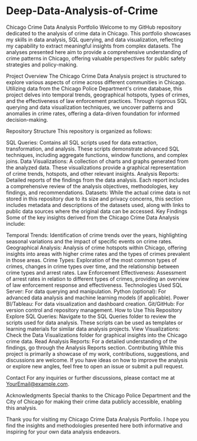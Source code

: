 # Deep-Data-Analysis-of-Crime

Chicago Crime Data Analysis Portfolio
Welcome to my GitHub repository dedicated to the analysis of crime data in Chicago. This portfolio showcases my skills in data analysis, SQL querying, and data visualization, reflecting my capability to extract meaningful insights from complex datasets. The analyses presented here aim to provide a comprehensive understanding of crime patterns in Chicago, offering valuable perspectives for public safety strategies and policy-making.

Project Overview
The Chicago Crime Data Analysis project is structured to explore various aspects of crime across different communities in Chicago. Utilizing data from the Chicago Police Department's crime database, this project delves into temporal trends, geographical hotspots, types of crimes, and the effectiveness of law enforcement practices. Through rigorous SQL querying and data visualization techniques, we uncover patterns and anomalies in crime rates, offering a data-driven foundation for informed decision-making.

Repository Structure
This repository is organized as follows:

SQL Queries: Contains all SQL scripts used for data extraction, transformation, and analysis. These scripts demonstrate advanced SQL techniques, including aggregate functions, window functions, and complex joins.
Data Visualizations: A collection of charts and graphs generated from the analyzed data. These visualizations provide a graphical representation of crime trends, hotspots, and other relevant insights.
Analysis Reports: Detailed reports of the findings from the data analysis. Each report includes a comprehensive review of the analysis objectives, methodologies, key findings, and recommendations.
Datasets: While the actual crime data is not stored in this repository due to its size and privacy concerns, this section includes metadata and descriptions of the datasets used, along with links to public data sources where the original data can be accessed.
Key Findings
Some of the key insights derived from the Chicago Crime Data Analysis include:

Temporal Trends: Identification of crime trends over the years, highlighting seasonal variations and the impact of specific events on crime rates.
Geographical Analysis: Analysis of crime hotspots within Chicago, offering insights into areas with higher crime rates and the types of crimes prevalent in those areas.
Crime Types: Exploration of the most common types of crimes, changes in crime types over time, and the relationship between crime types and arrest rates.
Law Enforcement Effectiveness: Assessment of arrest rates in relation to different types of crimes, providing an overview of law enforcement response and effectiveness.
Technologies Used
SQL Server: For data querying and manipulation.
Python (optional): For advanced data analysis and machine learning models (if applicable).
Power BI/Tableau: For data visualization and dashboard creation.
Git/GitHub: For version control and repository management.
How to Use This Repository
Explore SQL Queries: Navigate to the SQL Queries folder to review the scripts used for data analysis. These scripts can be used as templates or learning materials for similar data analysis projects.
View Visualizations: Check the Data Visualizations folder for graphical insights into the Chicago crime data.
Read Analysis Reports: For a detailed understanding of the findings, go through the Analysis Reports section.
Contributing
While this project is primarily a showcase of my work, contributions, suggestions, and discussions are welcome. If you have ideas on how to improve the analysis or explore new angles, feel free to open an issue or submit a pull request.

Contact
For any inquiries or further discussions, please contact me at YourEmail@example.com.

Acknowledgments
Special thanks to the Chicago Police Department and the City of Chicago for making their crime data publicly accessible, enabling this analysis.

Thank you for visiting my Chicago Crime Data Analysis Portfolio. I hope you find the insights and methodologies presented here both informative and inspiring for your own data analysis endeavors.
